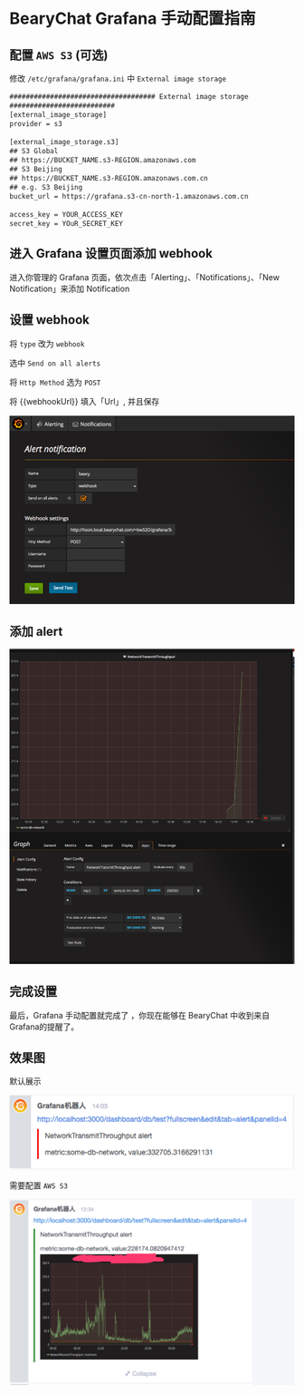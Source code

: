 # BearyChat Grafana 手动配置指南

## 配置 `AWS S3` (可选)

修改 `/etc/grafana/grafana.ini` 中 `External image storage`


```
#################################### External image storage ##########################
[external_image_storage]
provider = s3

[external_image_storage.s3]
## S3 Global
## https://BUCKET_NAME.s3-REGION.amazonaws.com
## S3 Beijing
## https://BUCKET_NAME.s3-REGION.amazonaws.com.cn
## e.g. S3 Beijing
bucket_url = https://grafana.s3-cn-north-1.amazonaws.com.cn

access_key = YOUR_ACCESS_KEY
secret_key = YOuR_SECRET_KEY
```

## 进入 Grafana 设置页面添加 webhook

进入你管理的 Grafana 页面，依次点击「Alerting」、「Notifications」、「New Notification」来添加 Notification

## 设置 webhook

将 `type` 改为 `webhook`

选中 `Send on all alerts`

将 `Http Method` 选为 `POST`

将 {{webhookUrl}} 填入「Url」, 并且保存


![](/tutorials/image/grafana_webhook.png)


## 添加 alert

![](/tutorials/image/grafana_alert.png)

## 完成设置

最后，Grafana 手动配置就完成了 ，你现在能够在 BearyChat 中收到来自Grafana的提醒了。

## 效果图
默认展示

![](/tutorials/image/grafana_demo_wo_s3.png)


需要配置 `AWS S3`

![](/tutorials/image/grafana_demo_s3.png)


